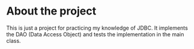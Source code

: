 # About the project
This is just a project for practicing my knowledge of JDBC. It implements the DAO (Data Access Object) and tests the implementation in the main class.
